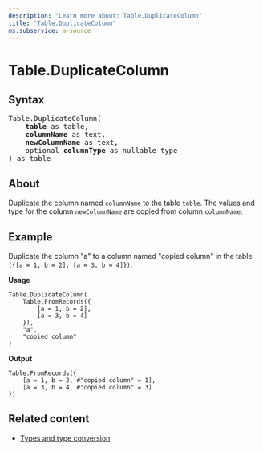 ```yaml
---
description: "Learn more about: Table.DuplicateColumn"
title: "Table.DuplicateColumn"
ms.subservice: m-source
---
```

# Table.DuplicateColumn

## Syntax

<pre>
Table.DuplicateColumn(
    <b>table</b> as table,
    <b>columnName</b> as text,
    <b>newColumnName</b> as text,
    optional <b>columnType</b> as nullable type
) as table
</pre>

## About

Duplicate the column named `columnName` to the table `table`. The values and type for the column `newColumnName` are copied from column `columnName`.

## Example

Duplicate the column "a" to a column named "copied column" in the table `({[a = 1, b = 2], [a = 3, b = 4]})`.

**Usage**

```powerquery-m
Table.DuplicateColumn(
    Table.FromRecords({
        [a = 1, b = 2],
        [a = 3, b = 4]
    }),
    "a",
    "copied column"
)
```

**Output**

```powerquery-m
Table.FromRecords({
    [a = 1, b = 2, #"copied column" = 1],
    [a = 3, b = 4, #"copied column" = 3]
})
```

## Related content

* [Types and type conversion](type-conversion.md)
